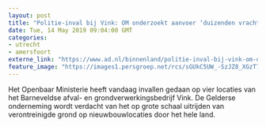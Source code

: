 ```yaml
---
layout: post
title: "Politie-inval bij Vink: OM onderzoekt aanvoer ‘duizenden vrachtwagens’ vervuilde bouwgrond"
date: Tue, 14 May 2019 09:04:00 GMT
categories: 
- utrecht 
- amersfoort 
externe_link: "https://www.ad.nl/binnenland/politie-inval-bij-vink-om-onderzoekt-aanvoer-duizenden-vrachtwagens-vervuilde-bouwgrond~af436588/"
feature_image: "https://images1.persgroep.net/rcs/sGUkC5UW_-SzJZ8_XGzT7Kx0rHg/diocontent/148337605/_fitwidth/400/?appId=21791a8992982cd8da851550a453bd7f&quality=0.7"
---
```


Het Openbaar Ministerie heeft vandaag invallen gedaan op vier locaties van het Barneveldse afval- en grondverwerkingsbedrijf Vink. De Gelderse onderneming wordt verdacht van het op grote schaal uitrijden van verontreinigde grond op nieuwbouwlocaties door het hele land.
